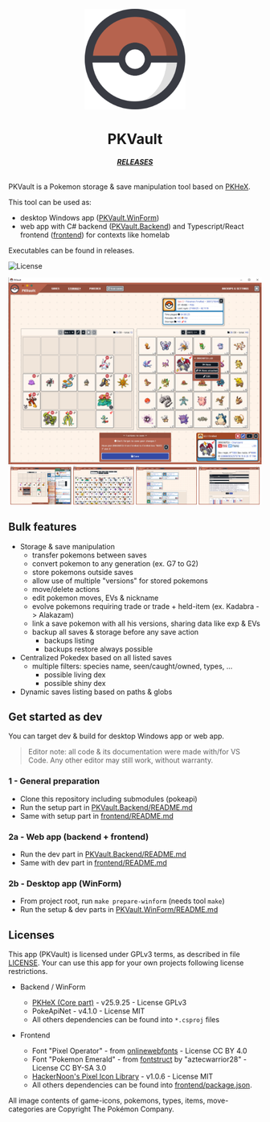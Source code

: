 <p align="center">
    <img height="200" src="frontend\public\logo.svg" alt="PKVault logo" />
</p>

<h1 align="center">PKVault</h1>

<h6 align="center">
    <a href="https://github.com/Chnapy/PKVault/releases"><b>RELEASES</b></a>
</h6>

PKVault is a Pokemon storage & save manipulation tool based on [PKHeX](https://github.com/kwsch/PKHeX).

This tool can be used as:

- desktop Windows app ([PKVault.WinForm](./PKVault.WinForm))
- web app with C# backend ([PKVault.Backend](./PKVault.Backend)) and Typescript/React frontend ([frontend](./frontend)) for contexts like homelab

Executables can be found in releases.

![License](https://img.shields.io/badge/License-GPLv3-blue.svg)

<p align="center">
    <img src="img/snap_1.png" alt="PKVault snapshot 1" />
    <img src="img/snap_2.png" alt="PKVault snapshot 2" style="display: inline-block; width: 24%" />
    <img src="img/snap_3.png" alt="PKVault snapshot 3" style="display: inline-block; width: 24%" />
    <img src="img/snap_4.png" alt="PKVault snapshot 4" style="display: inline-block; width: 24%" />
    <img src="img/snap_5.png" alt="PKVault snapshot 5" style="display: inline-block; width: 24%" />
</p>

## Bulk features

- Storage & save manipulation
  - transfer pokemons between saves
  - convert pokemon to any generation (ex. G7 to G2)
  - store pokemons outside saves
  - allow use of multiple "versions" for stored pokemons
  - move/delete actions
  - edit pokemon moves, EVs & nickname
  - evolve pokemons requiring trade or trade + held-item (ex. Kadabra -> Alakazam)
  - link a save pokemon with all his versions, sharing data like exp & EVs
  - backup all saves & storage before any save action
    - backups listing
    - backups restore always possible
- Centralized Pokedex based on all listed saves
  - multiple filters: species name, seen/caught/owned, types, ...
    - possible living dex
    - possible shiny dex
- Dynamic saves listing based on paths & globs

## Get started as dev

You can target dev & build for desktop Windows app or web app.

> Editor note: all code & its documentation were made with/for VS Code. Any other editor may still work, without warranty.

### 1 - General preparation

- Clone this repository including submodules (pokeapi)
- Run the setup part in [PKVault.Backend/README.md](./PKVault.Backend/README.md#setup)
- Same with setup part in [frontend/README.md](./frontend/README.md#setup)

### 2a - Web app (backend + frontend)

- Run the dev part in [PKVault.Backend/README.md](./PKVault.Backend/README.md#dev)
- Same with dev part in [frontend/README.md](./frontend/README.md#dev)

### 2b - Desktop app (WinForm)

- From project root, run `make prepare-winform` (needs tool `make`)
- Run the setup & dev parts in [PKVault.WinForm/README.md](./PKVault.WinForm/README.md)

## Licenses

This app (PKVault) is licensed under GPLv3 terms, as described in file [LICENSE](./LICENSE).
Your can use this app for your own projects following license restrictions.

- Backend / WinForm

  - [PKHeX (Core part)](https://github.com/kwsch/PKHeX/tree/master/PKHeX.Core) - v25.9.25 - License GPLv3
  - PokeApiNet - v4.1.0 - License MIT
  - All others dependencies can be found into `*.csproj` files

- Frontend

  - Font "Pixel Operator" - from [onlinewebfonts](http://www.onlinewebfonts.com) - License CC BY 4.0
  - Font "Pokemon Emerald" - from [fontstruct](https://fontstruct.com/fontstructions/show/1975556) by "aztecwarrior28" - License CC BY-SA 3.0
  - [HackerNoon's Pixel Icon Library](https://github.com/hackernoon/pixel-icon-library) - v1.0.6 - License MIT
  - All others dependencies can be found into [frontend/package.json](./frontend/package.json).

All image contents of game-icons, pokemons, types, items, move-categories are Copyright The Pokémon Company.
